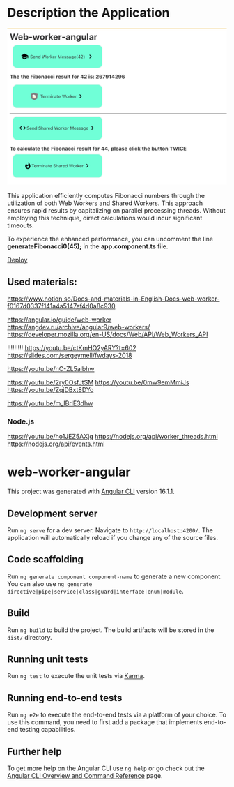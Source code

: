 # Description the Application
![Alt text](image.png)

This application efficiently computes Fibonacci numbers through the utilization of both Web Workers and Shared Workers. This approach ensures rapid results by capitalizing on parallel processing threads. Without employing this technique, direct calculations would incur significant timeouts. 

To experience the enhanced performance, you can uncomment the line __generateFibonacci0(45);__ in the __app.component.ts__ file.

[Deploy](https://651d6356d736b66ccaeb8799--serene-yeot-845c79.netlify.app/)

## Used materials:

https://www.notion.so/Docs-and-materials-in-English-Docs-web-worker-f0167d0337f141a4a5147af4d0a8c930

https://angular.io/guide/web-worker
https://angdev.ru/archive/angular9/web-workers/
https://developer.mozilla.org/en-US/docs/Web/API/Web_Workers_API

!!!!!!!!!
https://youtu.be/ctKmHO2yARY?t=602
https://slides.com/sergeymell/fwdays-2018

https://youtu.be/nC-ZL5albhw 

https://youtu.be/2ry0OsfJtSM
https://youtu.be/0mw9emMmiJs
https://youtu.be/ZqjDBxt8DYo 

https://youtu.be/m_lBrlE3dhw

### Node.js
https://youtu.be/ho1JEZ5AXjg
https://nodejs.org/api/worker_threads.html
https://nodejs.org/api/events.html

# web-worker-angular

This project was generated with [Angular CLI](https://github.com/angular/angular-cli) version 16.1.1.

## Development server

Run `ng serve` for a dev server. Navigate to `http://localhost:4200/`. The application will automatically reload if you change any of the source files.

## Code scaffolding

Run `ng generate component component-name` to generate a new component. You can also use `ng generate directive|pipe|service|class|guard|interface|enum|module`.

## Build

Run `ng build` to build the project. The build artifacts will be stored in the `dist/` directory.

## Running unit tests

Run `ng test` to execute the unit tests via [Karma](https://karma-runner.github.io).

## Running end-to-end tests

Run `ng e2e` to execute the end-to-end tests via a platform of your choice. To use this command, you need to first add a package that implements end-to-end testing capabilities.

## Further help

To get more help on the Angular CLI use `ng help` or go check out the [Angular CLI Overview and Command Reference](https://angular.io/cli) page.
